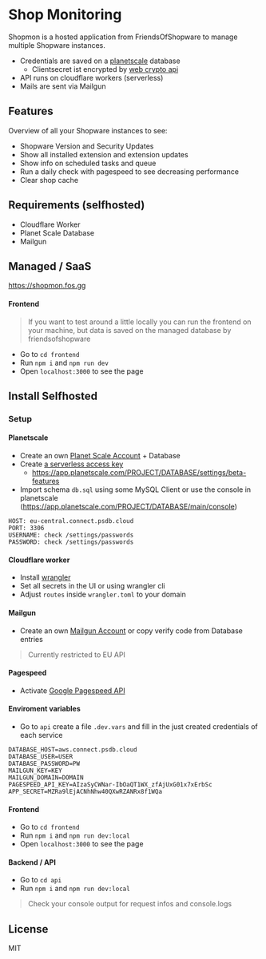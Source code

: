 # Shop Monitoring

Shopmon is a hosted application from FriendsOfShopware to manage multiple Shopware instances.

* Credentials are saved on a [planetscale](https://planetscale.com/) database
  * Clientsecret ist encrypted by [web crypto api](https://developer.mozilla.org/en-US/docs/Web/API/Web_Crypto_API)
* API runs on cloudflare workers (serverless)
* Mails are sent via Mailgun

## Features

Overview of all your Shopware instances to see:

- Shopware Version and Security Updates
- Show all installed extension and extension updates
- Show info on scheduled tasks and queue
- Run a daily check with pagespeed to see decreasing performance
- Clear shop cache

## Requirements (selfhosted)

- Cloudflare Worker
- Planet Scale Database
- Mailgun

## Managed / SaaS

https://shopmon.fos.gg

#### Frontend

> If you want to test around a little locally you can run the frontend on your machine, but data is saved on the managed database by friendsofshopware

- Go to `cd frontend`
- Run  `npm i` and `npm run dev`
- Open `localhost:3000` to see the page


## Install Selfhosted

### Setup

#### Planetscale

- Create an own [Planet Scale Account](https://auth.planetscale.com/sign-up) + Database
- Create [a serverless access key](https://planetscale.com/blog/introducing-the-planetscale-serverless-driver-for-javascript)
  - https://app.planetscale.com/PROJECT/DATABASE/settings/beta-features
- Import schema `db.sql` using some MySQL Client or use the console in planetscale (https://app.planetscale.com/PROJECT/DATABASE/main/console)

```
HOST: eu-central.connect.psdb.cloud
PORT: 3306
USERNAME: check /settings/passwords
PASSWORD: check /settings/passwords
```

#### Cloudflare worker
- Install [wrangler](https://developers.cloudflare.com/workers/wrangler/get-started/)
- Set all secrets in the UI or using wrangler cli
- Adjust `routes` inside `wrangler.toml` to your domain


#### Mailgun
- Create an own [Mailgun Account](https://signup.mailgun.com/new/signup) or copy verify code from Database entries
> Currently restricted to EU API


#### Pagespeed
- Activate [Google Pagespeed API](https://developers.google.com/speed/docs/insights/v5/get-started)

#### Enviroment variables
- Go to `api` create a file `.dev.vars` and fill in the just created credentials of each service

```text
DATABASE_HOST=aws.connect.psdb.cloud
DATABASE_USER=USER
DATABASE_PASSWORD=PW
MAILGUN_KEY=KEY
MAILGUN_DOMAIN=DOMAIN
PAGESPEED_API_KEY=AIzaSyCWNar-IbOaQT1WX_zfAjUxG01x7xErbSc
APP_SECRET=MZRa9lEjACNhNhw40QXwRZANRx8f1WQa
```

#### Frontend

- Go to `cd frontend`
- Run  `npm i` and `npm run dev:local`
- Open `localhost:3000` to see the page

#### Backend / API

- Go to `cd api`
- Run  `npm i` and `npm run dev:local`
> Check your console output for request infos and console.logs

## License

MIT

